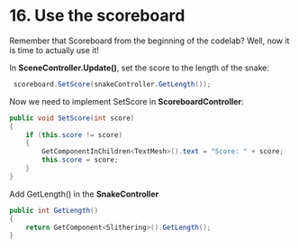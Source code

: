 # 16. Use the scoreboard

Remember that Scoreboard from the beginning of the codelab? Well, now it is time to actually use it!

In **SceneController.Update()**, set the score to the length of the snake:

```java
 scoreboard.SetScore(snakeController.GetLength());
```

Now we need to implement SetScore in **ScoreboardController**:

```java
public void SetScore(int score)
{
    if (this.score != score)
    {
        GetComponentInChildren<TextMesh>().text = "Score: " + score;
        this.score = score;
    }
}
```

Add GetLength() in the **SnakeController**

```java
public int GetLength()
{
    return GetComponent<Slithering>().GetLength();
}
```